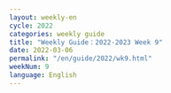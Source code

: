 ```yaml
---
layout: weekly-en
cycle: 2022
categories: weekly guide
title: "Weekly Guide：2022-2023 Week 9"
date: 2022-03-06
permalink: "/en/guide/2022/wk9.html"
weekNum: 9
language: English
---
```


